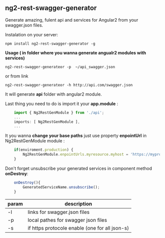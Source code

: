 ## ng2-rest-swagger-generator ##

Generate amazing, fulent api and services for Angular2 from your swagger.json files.

Instalation on your server:

    npm install ng2-rest-swagger-generator -g

**Usage ( in folder where you wanna generate  angualr2  modules with services)**

    ng2-rest-swagger-generateor -p  ~/api_swagger.json
or from link

    ng2-rest-swagger-generateor -h http://api.com/swagger.json 

It will generate **api** folder with angular2 module. 

Last thing you need to do is import it your **app.module** :
```ts
    import { Ng2RestGenModule } from './api';
    ...
    imports: [ Ng2RestGenModule ],
    ...
```

It you wanna **change your base paths** just use property **enpointUrl** in Ng2RestGenModule module :

```ts
	if(enviroment.production) {
		Ng2RestGenModule.enpointUrls.myresource.myhost = 'https://myproductionhost.com'
	}
```


Don't forget unsubscribe your generated services in component method **onDestroy**:
```ts
    onDestroy(){
		GeneratedServiceName.unsubscribe();
	}
```


| param | description |
| --- | --- |
| -l | links for swagger.json files  |
| -p | local pathes for swagger json files  |
| -s | if https protocole enable (one for all json-s) |

